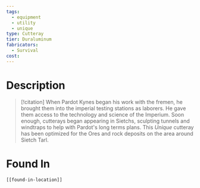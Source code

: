 ```yaml
---
tags:
  - equipment
  - utility
  - unique
type: Cutteray
tier: Duraluminum
fabricators:
  - Survival
cost:
---
```

# Description
> [!citation]
> When Pardot Kynes began his work with the fremen, he brought them into the imperial testing stations as laborers. He gave them access to the technology and science of the Imperium. Soon enough, cutterays began appearing in Sietchs, sculpting tunnels and windtraps to help with Pardot's long terms plans. This *Unique* cutteray has been optimized for the Ores and rock deposits on the area around Sietch Tarl.
# Found In
```meta-bind-embed
[[found-in-location]]
```
